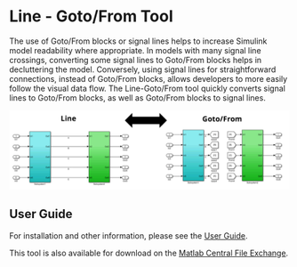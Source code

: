 # Line - Goto/From Tool

The use of Goto/From blocks or signal lines helps to increase Simulink model readability where appropriate. In models with many signal line crossings, converting some signal lines to Goto/From blocks helps in decluttering the model. Conversely, using signal lines for straightforward connections, instead of Goto/From blocks, allows developers to more easily follow the visual data flow. The Line-Goto/From tool quickly converts signal lines to Goto/From blocks, as well as Goto/From blocks to signal lines.

<img src="imgs/Cover.png" width="650">

## User Guide
For installation and other information, please see the [User Guide](doc/LineToGotoFrom_UserGuide.pdf).

This tool is also available for download on the [Matlab Central File Exchange](https://www.mathworks.com/matlabcentral/fileexchange/59742-line-goto-from-tool).
